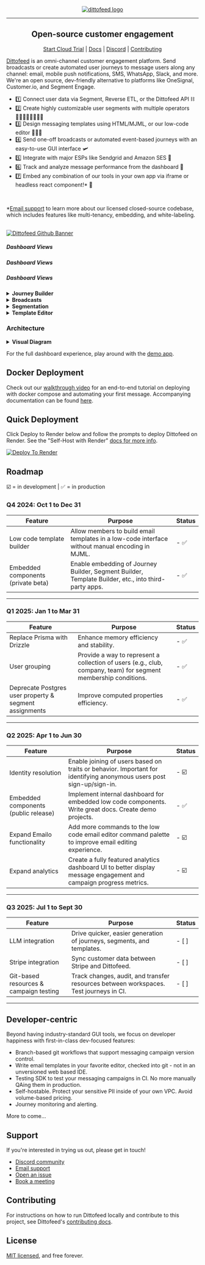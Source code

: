 <p align="center">
  <a href="https://dittofeed.com">
    <picture>
      <source media="(prefers-color-scheme: dark)" srcset="https://raw.githubusercontent.com/dittofeed/dittofeed/main/packages/docs/logo/dark.png">
      <img alt="dittofeed logo" src="https://raw.githubusercontent.com/dittofeed/dittofeed/main/packages/docs/logo/light.png">
    </picture>
  </a>
</p>

---

<h2 align="center">Open-source customer engagement</h3>

<p align="center">
  <a href="https://app.dittofeed.com/dashboard">Start Cloud Trial</a> | <a href="https://docs.dittofeed.com/introduction">Docs</a> | <a href="https://discord.gg/HajPkCG4Mm">Discord</a> | <a href="https://docs.dittofeed.com/contributing/running-locally">Contributing</a>
</p>

[Dittofeed](https://dittofeed.com) is an omni-channel customer engagement platform. Send broadcasts or create automated user journeys to message users along any channel: email, mobile push notifications, SMS, WhatsApp, Slack, and more. We're an open source, dev-friendly alternative to platforms like OneSignal, Customer.io, and Segment Engage.

- 1️⃣ Connect user data via Segment, Reverse ETL, or the Dittofeed API ⛓️
- 2️⃣ Create highly customizable user segments with multiple operators 🧍🏽‍♀️🧍🏻‍♂️🧍🏾
- 3️⃣ Design messaging templates using HTML/MJML, or our low-code editor 👨🏻‍🎨
- 4️⃣ Send one-off broadcasts or automated event-based journeys with an easy-to-use GUI interface 🛩️
- 5️⃣ Integrate with major ESPs like Sendgrid and Amazon SES 🏰
- 6️⃣ Track and analyze message performance from the dashboard 🎯
- 7️⃣ Embed any combination of our tools in your own app via iframe or headless react component!* 🤩

<br>

*[Email support](mailto:support@dittofeed.com) to learn more about our licensed closed-source codebase, which includes features like multi-tenancy, embedding, and white-labeling.

<br>

<a href="https://dittofeed.com/">
  <img src="https://storage.googleapis.com/dittofeed-public/dittofeed-github_banner_v2.png" alt="Dittofeed Github Banner" />
</a>

<br>

##### Dashboard Views
##### Dashboard Views
##### Dashboard Views

<details>
  <summary><b>Journey Builder</b></summary>
  <img alt="Customer Journeys" src="https://storage.googleapis.com/dittofeed-public/journeys_v2.png">
</details>
<details>
  <summary><b>Broadcasts</b></summary>
  <img alt="Broadcast Flow" src="https://storage.googleapis.com/dittofeed-public/broadcasts_v2.png">
</details>
<details>
  <summary><b>Segmentation</b></summary>
  <img alt="User Segmentation" src="https://storage.googleapis.com/dittofeed-public/segments_v2.png">
</details>
<details>
  <summary><b>Template Editor</b></summary>
  <img alt="Message Templates" src="https://storage.googleapis.com/dittofeed-public/templates_v2.png">
</details>

### Architecture

<details>
  <summary><b>Visual Diagram</b></summary>
  <img alt="Architecture" src="https://storage.googleapis.com/dittofeed-public/Architecture%20Diagram_Dark.png">
</details>

For the full dashboard experience, play around with the [demo app](https://demo.dittofeed.com/dashboard).

## Docker Deployment

Check out our [walkthrough video](https://youtu.be/kZbDvVCylVg?si=Gt7xbcQ-_hk6fqKt) for an end-to-end tutorial on deploying with docker compose and automating your first message. Accompanying documentation can be found [here](https://docs.dittofeed.com/deployment/self-hosted/docker-compose).  

## Quick Deployment

Click Deploy to Render below and follow the prompts to deploy Dittofeed on Render. See the "Self-Host with Render" [docs for more info](https://docs.dittofeed.com/deployment/self-hosted/render).

<a href="https://render.com/deploy?repo=https://github.com/dittofeed/dittofeed" target="_blank" rel="nofollow"><img src="https://render.com/images/deploy-to-render-button.svg" alt="Deploy To Render"></a>

## Roadmap

☑️ = in development | ✅ = in production


### Q4 2024: Oct 1 to Dec 31

| Feature                       | Purpose                                                                                                       | Status  |
|-------------------------------|---------------------------------------------------------------------------------------------------------------|---------|
| Low code template builder     | Allow members to build email templates in a low-code interface without manual encoding in MJML.               | - ✅  |
| Embedded components (private beta)  | Enable embedding of Journey Builder, Segment Builder, Template Builder, etc., into third-party apps.    | - ✅  |

---

### Q1 2025: Jan 1 to Mar 31

| Feature                      | Purpose                                                                                                         | Status  |
|------------------------------|-----------------------------------------------------------------------------------------------------------------|---------|
| Replace Prisma with Drizzle  | Enhance memory efficiency and stability.                                                                        | - ✅  |
| User grouping                | Provide a way to represent a collection of users (e.g., club, company, team) for segment membership conditions. | - ✅  |
| Deprecate Postgres user property & segment assignments  | Improve computed properties efficiency.                                              | - ✅  |

---

### Q2 2025: Apr 1 to Jun 30

| Feature                      | Purpose                                                                                                         | Status  |
|------------------------------|-----------------------------------------------------------------------------------------------------------------|---------|
| Identity resolution          | Enable joining of users based on traits or behavior. Important for identifying anonymous users post sign-up/sign-in. | - ☑️ |
| Embedded components (public release)  | Implement internal dashboard for embedded low code components. Write great docs. Create demo projects. | - ✅ |
| Expand Emailo functionality  | Add more commands to the low code email editor command palette to improve email editing experience.             | - ☑️ |
| Expand analytics | Create a fully featured analytics dashboard UI to better display message engagement and campaign progress metrics.          | - ☑️ |

---

### Q3 2025: Jul 1 to Sept 30

| Feature                      | Purpose                                                                                                         | Status  |
|------------------------------|-----------------------------------------------------------------------------------------------------------------|---------|
| LLM integration                        | Drive quicker, easier generation of journeys, segments, and templates.                                | - \[ ]  |
| Stripe integration                     | Sync customer data between Stripe and Dittofeed.                                                      | - \[ ]  |
| Git-based resources & campaign testing | Track changes, audit, and transfer resources between workspaces. Test journeys in CI.                 | - \[ ]  |

---

## Developer-centric

Beyond having industry-standard GUI tools, we focus on developer happiness with first-in-class dev-focused features:

- Branch-based git workflows that support messaging campaign version control.
- Write email templates in your favorite editor, checked into git - not in an unversioned web based IDE.
- Testing SDK to test your messaging campaigns in CI. No more manually QAing them in production.
- Self-hostable. Protect your sensitive PII inside of your own VPC. Avoid volume-based pricing.
- Journey monitoring and alerting.

More to come...

## Support

If you're interested in trying us out, please get in touch!

* [Discord community](https://discord.gg/HajPkCG4Mm)
* [Email support](mailto:support@dittofeed.com)
* [Open an issue](https://github.com/dittofeed/dittofeed/issues/new)
* [Book a meeting](https://calendly.com/d/zy7-8d5-jdq/dittofeed-demo-founders)

## Contributing

For instructions on how to run Dittofeed locally and contribute to this project, see Dittofeed's [contributing docs](https://docs.dittofeed.com/contributing/).

## License

[MIT licensed](/LICENSE), and free forever.
